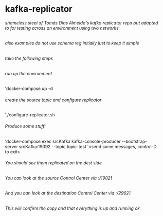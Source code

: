 # kafka-replicator
###### shameless steal of Tomás Dias Almeida's kafka replicator repo but adapted to for testing across an environment using two networks
###### also examples do not use schema reg initially just to keep it simple

###### take the following steps
###### run up the environment
'docker-compose up -d

###### create the source topic and configure replicator
'./configure-replicator.sh

###### Produce some stuff:
'docker-compose exec srcKafka kafka-console-producer --bootstrap-server srcKafka:19092 --topic topic-test
'<send some messages, control-D to exit>

###### You should see them replicated on the dest side
###### You can look at the source Control Center via <ipaddress>:/19021
###### And you can look at the destination Control Center via <ipaddress>:/29021
###### This will confirm the copy and that everything is up and running ok


